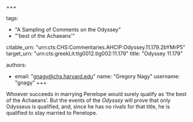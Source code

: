 +++

tags:
- "A Sampling of Comments on the Odyssey"
- "&#39;best of the Achaeans&#39;"

citable_urn: "urn:cts:CHS:Commentaries.AHCIP:Odyssey.11.179.2bYMrP5"
target_urn: "urn:cts:greekLit:tlg0012.tlg002:11.179"
title: "Odyssey 11.179"

authors:
- email: "gnagy@chs.harvard.edu"
  name: "Gregory Nagy"
  username: "gnagy"
+++

<p>Whoever succeeds in marrying Penelope would surely qualify as ‘the best of the Achaeans’. But the events of the <em>Odyssey</em> will prove that only Odysseus is qualified, and, since he has no rivals for that title, he is qualified to stay married to Penelope. </p>
